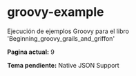 # groovy-example
Ejecución de ejemplos Groovy para el libro 'Beginning_groovy_grails_and_griffon'

__Pagina actual:__ 9

__Tema pendiente:__ Native JSON Support
